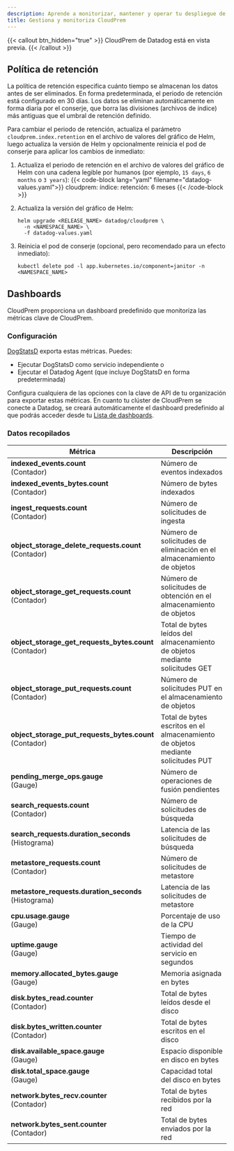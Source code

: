 ```yaml
---
description: Aprende a monitorizar, mantener y operar tu despliegue de CloudPrem.
title: Gestiona y monitoriza CloudPrem
---
```


{{< callout btn_hidden="true" >}}
  CloudPrem de Datadog está en vista previa.
{{< /callout >}}

## Política de retención

La política de retención especifica cuánto tiempo se almacenan los datos antes de ser eliminados. En forma predeterminada, el periodo de retención está configurado en 30 días. Los datos se eliminan automáticamente en forma diaria por el conserje, que borra las divisiones (archivos de índice) más antiguas que el umbral de retención definido.

Para cambiar el periodo de retención, actualiza el parámetro `cloudprem.index.retention` en el archivo de valores del gráfico de Helm, luego actualiza la versión de Helm y opcionalmente reinicia el pod de conserje para aplicar los cambios de inmediato:

1. Actualiza el periodo de retención en el archivo de valores del gráfico de Helm con una cadena legible por humanos (por ejemplo, `15 days`, `6 months` o `3 years`):
{{< code-block lang="yaml" filename="datadog-values.yaml">}}
cloudprem:
  índice:
    retención: 6 meses
{{< /code-block >}}

2. Actualiza la versión del gráfico de Helm:

    ```shell
    helm upgrade <RELEASE_NAME> datadog/cloudprem \
      -n <NAMESPACE_NAME> \
      -f datadog-values.yaml
    ```

3. Reinicia el pod de conserje (opcional, pero recomendado para un efecto inmediato):

    ```shell
    kubectl delete pod -l app.kubernetes.io/component=janitor -n <NAMESPACE_NAME>
    ```

## Dashboards

CloudPrem proporciona un dashboard predefinido que monitoriza las métricas clave de CloudPrem.

### Configuración

[DogStatsD][1] exporta estas métricas. Puedes:

- Ejecutar DogStatsD como servicio independiente o
- Ejecutar el Datadog Agent (que incluye DogStatsD en forma predeterminada)

Configura cualquiera de las opciones con la clave de API de tu organización para exportar estas métricas. En cuanto tu clúster de CloudPrem se conecte a Datadog, se creará automáticamente el dashboard predefinido al que podrás acceder desde tu [Lista de dashboards][2].

### Datos recopilados

| Métrica | Descripción |
|---|---|
| **indexed_events.count**<br/>(Contador) | Número de eventos indexados |
| **indexed_events_bytes.count**<br/>(Contador) | Número de bytes indexados |
| **ingest_requests.count**<br/>(Contador) | Número de solicitudes de ingesta |
| **object_storage_delete_requests.count**<br/>(Contador) | Número de solicitudes de eliminación en el almacenamiento de objetos |
| **object_storage_get_requests.count**<br/>(Contador) | Número de solicitudes de obtención en el almacenamiento de objetos |
| **object_storage_get_requests_bytes.count**<br/>(Contador) | Total de bytes leídos del almacenamiento de objetos mediante solicitudes GET |
| **object_storage_put_requests.count**<br/>(Contador) | Número de solicitudes PUT en el almacenamiento de objetos |
| **object_storage_put_requests_bytes.count**<br/>(Contador) | Total de bytes escritos en el almacenamiento de objetos mediante solicitudes PUT |
| **pending_merge_ops.gauge**<br/>(Gauge) | Número de operaciones de fusión pendientes |
| **search_requests.count**<br/>(Contador) | Número de solicitudes de búsqueda |
| **search_requests.duration_seconds**<br/>(Histograma) | Latencia de las solicitudes de búsqueda |
| **metastore_requests.count**<br/>(Contador) | Número de solicitudes de metastore |
| **metastore_requests.duration_seconds**<br/>(Histograma) | Latencia de las solicitudes de metastore |
| **cpu.usage.gauge**<br/>(Gauge) | Porcentaje de uso de la CPU |
| **uptime.gauge**<br/>(Gauge) | Tiempo de actividad del servicio en segundos |
| **memory.allocated_bytes.gauge**<br/>(Gauge) | Memoria asignada en bytes |
| **disk.bytes_read.counter**<br/>(Contador) | Total de bytes leídos desde el disco |
| **disk.bytes_written.counter**<br/>(Contador) | Total de bytes escritos en el disco |
| **disk.available_space.gauge**<br/>(Gauge) | Espacio disponible en disco en bytes |
| **disk.total_space.gauge**<br/>(Gauge) | Capacidad total del disco en bytes |
| **network.bytes_recv.counter**<br/>(Contador) | Total de bytes recibidos por la red |
| **network.bytes_sent.counter**<br/>(Contador) | Total de bytes enviados por la red |

<!-- ## Alerts, autoscaling, upgrades

Coming soon. -->

[1]: https://docs.datadoghq.com/es/developers/dogstatsd/?tab=hostagent
[2]: https://app.datadoghq.com/dashboard/lists?q=cloudprem&p=1